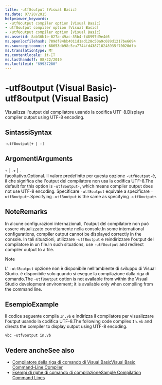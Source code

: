 ```yaml
---
title: -utf8output (Visual Basic)
ms.date: 07/20/2015
helpviewer_keywords:
- -utf8output compiler option [Visual Basic]
- utf8output compiler option [Visual Basic]
- /utf8output compiler option [Visual Basic]
ms.assetid: 8ab36b1e-027a-49ac-85b4-f48997d9e4d6
ms.openlocfilehash: 789df84bb4011d1ad128c50a9c689d1217be6694
ms.sourcegitcommit: 68653db98c5ea7744fd438710248935f70020dfb
ms.translationtype: MT
ms.contentlocale: it-IT
ms.lasthandoff: 08/22/2019
ms.locfileid: "69937280"
---
```

# <a name="-utf8output-visual-basic"></a><span data-ttu-id="c9a9e-102">-utf8output (Visual Basic)</span><span class="sxs-lookup"><span data-stu-id="c9a9e-102">-utf8output (Visual Basic)</span></span>
<span data-ttu-id="c9a9e-103">Visualizza l'output del compilatore usando la codifica UTF-8.</span><span class="sxs-lookup"><span data-stu-id="c9a9e-103">Displays compiler output using UTF-8 encoding.</span></span>  
  
## <a name="syntax"></a><span data-ttu-id="c9a9e-104">Sintassi</span><span class="sxs-lookup"><span data-stu-id="c9a9e-104">Syntax</span></span>  
  
```  
-utf8output[+ | -]  
```  
  
## <a name="arguments"></a><span data-ttu-id="c9a9e-105">Argomenti</span><span class="sxs-lookup"><span data-stu-id="c9a9e-105">Arguments</span></span>  
 <span data-ttu-id="c9a9e-106">`+` &#124; `-`</span><span class="sxs-lookup"><span data-stu-id="c9a9e-106">`+` &#124; `-`</span></span>  
 <span data-ttu-id="c9a9e-107">facoltativo.</span><span class="sxs-lookup"><span data-stu-id="c9a9e-107">Optional.</span></span> <span data-ttu-id="c9a9e-108">Il valore predefinito per questa opzione `-utf8output-`è, il che significa che l'output del compilatore non usa la codifica UTF-8.</span><span class="sxs-lookup"><span data-stu-id="c9a9e-108">The default for this option is `-utf8output-`, which means compiler output does not use UTF-8 encoding.</span></span> <span data-ttu-id="c9a9e-109">Specificare `-utf8output` equivale a specificare `-utf8output+`.</span><span class="sxs-lookup"><span data-stu-id="c9a9e-109">Specifying `-utf8output` is the same as specifying `-utf8output+`.</span></span>  
  
## <a name="remarks"></a><span data-ttu-id="c9a9e-110">Note</span><span class="sxs-lookup"><span data-stu-id="c9a9e-110">Remarks</span></span>  
 <span data-ttu-id="c9a9e-111">In alcune configurazioni internazionali, l'output del compilatore non può essere visualizzato correttamente nella console.</span><span class="sxs-lookup"><span data-stu-id="c9a9e-111">In some international configurations, compiler output cannot be displayed correctly in the console.</span></span> <span data-ttu-id="c9a9e-112">In tali situazioni, utilizzare `-utf8output` e reindirizzare l'output del compilatore in un file.</span><span class="sxs-lookup"><span data-stu-id="c9a9e-112">In such situations, use `-utf8output` and redirect compiler output to a file.</span></span>  
  
> [!NOTE]
> <span data-ttu-id="c9a9e-113">L' `-utf8output` opzione non è disponibile nell'ambiente di sviluppo di Visual Studio. è disponibile solo quando si esegue la compilazione dalla riga di comando.</span><span class="sxs-lookup"><span data-stu-id="c9a9e-113">The `-utf8output` option is not available from within the Visual Studio development environment; it is available only when compiling from the command line.</span></span>  
  
## <a name="example"></a><span data-ttu-id="c9a9e-114">Esempio</span><span class="sxs-lookup"><span data-stu-id="c9a9e-114">Example</span></span>  
 <span data-ttu-id="c9a9e-115">Il codice seguente compila `In.vb` e indirizza il compilatore per visualizzare l'output usando la codifica UTF-8.</span><span class="sxs-lookup"><span data-stu-id="c9a9e-115">The following code compiles `In.vb` and directs the compiler to display output using UTF-8 encoding.</span></span>  
  
```console  
vbc -utf8output in.vb  
```  
  
## <a name="see-also"></a><span data-ttu-id="c9a9e-116">Vedere anche</span><span class="sxs-lookup"><span data-stu-id="c9a9e-116">See also</span></span>

- [<span data-ttu-id="c9a9e-117">Compilatore della riga di comando di Visual Basic</span><span class="sxs-lookup"><span data-stu-id="c9a9e-117">Visual Basic Command-Line Compiler</span></span>](../../../visual-basic/reference/command-line-compiler/index.md)
- [<span data-ttu-id="c9a9e-118">Esempi di righe di comando di compilazione</span><span class="sxs-lookup"><span data-stu-id="c9a9e-118">Sample Compilation Command Lines</span></span>](../../../visual-basic/reference/command-line-compiler/sample-compilation-command-lines.md)
